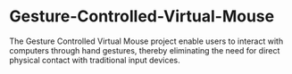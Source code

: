 # Gesture-Controlled-Virtual-Mouse
The Gesture Controlled Virtual Mouse project enable users to interact with computers through hand gestures, thereby eliminating the need for direct physical contact with traditional input devices. 
